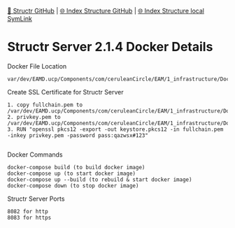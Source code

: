 [📁 Structr GitHub](/cerulean-circle-unlimited-2cu/product/partner-management/structr.md) | [🌐 Index Structure GitHub](/cerulean-circle-unlimited-2cu/product/partner-management/structr/structr-server-214-docker-details.md) | [🌐 Index Structure local SymLink](./structr-server-214-docker-details.entry.md)

# Structr Server 2.1.4 Docker Details

Docker File Location

```
var/dev/EAMD.ucp/Components/com/ceruleanCircle/EAM/1_infrastructure/DockerWorkspaces/WODA/1.0.0/Alpine/3.13.2/Openjdk/8/Structr/2.1.4/
```

Create SSL Certificate for Structr Server

```
1. copy fullchain.pem to /var/dev/EAMD.ucp/Components/com/ceruleanCircle/EAM/1_infrastructure/DockerWorkspaces/WODA/1.0.0/Alpine/3.13.2/Openjdk/8/Structr/2.1.4/src/
2. privkey.pem to /var/dev/EAMD.ucp/Components/com/ceruleanCircle/EAM/1_infrastructure/DockerWorkspaces/WODA/1.0.0/Alpine/3.13.2/Openjdk/8/Structr/2.1.4/src/
3. RUN "openssl pkcs12 -export -out keystore.pkcs12 -in fullchain.pem -inkey privkey.pem -password pass:qazwsx#123"


```

Docker Commands

```
docker-compose build (to build docker image)
docker-compose up (to start docker image)
docker-compose up --build (to rebuild & start docker image)
docker-compose down (to stop docker image)
```

Structr Server Ports

```
8082 for http
8083 for https
```
